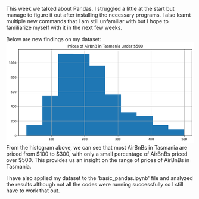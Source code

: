 This week we talked about Pandas. I struggled a little at the start but manage to figure it out after installing the necessary programs. I also learnt multiple new commands that I am still unfamiliar with but I hope to familiarize myself with it in the next few weeks.

Below are new findings on my dataset:
![Alt text](output.png)
From the histogram above, we can see that most AirBnBs in Tasmania are priced from $100 to $300, with only a small percentage of AirBnBs priced over $500. This provides us an insight on the range of prices of AirBnBs in Tasmania.

I have also applied my dataset to the 'basic_pandas.ipynb' file and analyzed the results although not all the codes were running successfully so I still have to work that out.